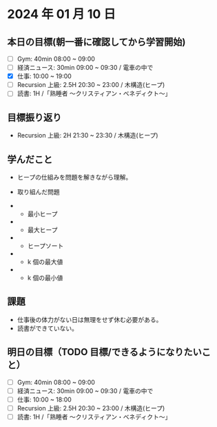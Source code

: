 # 2024 年 01 月 10 日

## 本日の目標(朝一番に確認してから学習開始)

- [ ] Gym: 40min 08:00 ~ 09:00
- [ ] 経済ニュース: 30min 09:00 ~ 09:30 / 電車の中で
- [x] 仕事: 10:00 ~ 19:00
- [ ] Recursion 上級: 2.5H 20:30 ~ 23:00 / 木構造(ヒープ)
- [ ] 読書: 1H /「熟睡者 〜クリスティアン・ベネディクト〜」

## 目標振り返り

- Recursion 上級: 2H 21:30 ~ 23:30 / 木構造(ヒープ)

## 学んだこと

- ヒープの仕組みを問題を解きながら理解。

- 取り組んだ問題
- - 最小ヒープ
- - 最大ヒープ
- - ヒープソート
- - k 個の最大値
- - k 個の最小値

## 課題

- 仕事後の体力がない日は無理をせず休む必要がある。
- 読書ができていない。

## 明日の目標（TODO 目標/できるようになりたいこと）

- [ ] Gym: 40min 08:00 ~ 09:00
- [ ] 経済ニュース: 30min 09:00 ~ 09:30 / 電車の中で
- [ ] 仕事: 10:00 ~ 18:00
- [ ] Recursion 上級: 2.5H 20:30 ~ 23:00 / 木構造(ヒープ)
- [ ] 読書: 1H /「熟睡者 〜クリスティアン・ベネディクト〜」
